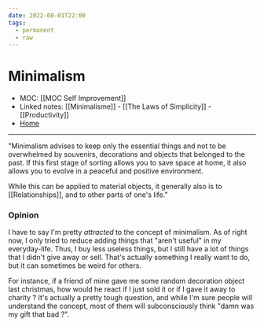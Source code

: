 ```yaml
---
date: 2022-08-01T22:00
tags:
  - permanent
  - raw
---
```

# Minimalism
- MOC: [[MOC Self Improvement]]
- Linked notes: [[Minimalisme]] - [[The Laws of Simplicity]] - [[Productivity]]
- [Home](https://misudashi.ga/)
----------
"Minimalism advises to keep only the essential things and not to be overwhelmed by souvenirs, decorations and objects that belonged to the past.  If this first stage of sorting allows you to save space at home, it also allows you to evolve in a peaceful and positive environment.

While this can be applied to material objects, it generally also is to [[Relationships]], and to other parts of one's life."

### Opinion

I have to say I'm pretty *attracted* to the concept of minimalism. As of right now, I only tried to reduce adding things that "aren't useful" in my everyday-life. Thus, I buy less useless things, but I still have a lot of things that I didn't give away or sell. That's actually something I really want to do, but it can sometimes be weird for others. 

For instance, if a friend of mine gave me some random decoration object last christmas, how would he react if I just sold it or if I gave it away to charity ? It's actually a pretty tough question, and while I'm sure people will understand the concept, most of them will subconsciously think "damn was my gift that bad ?".